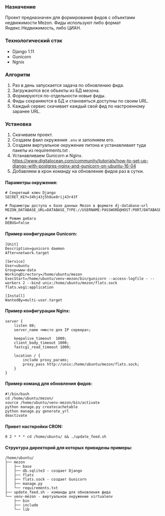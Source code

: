 ### Назначение
Проект предназначен для формирования фидов с объектами недвижимости Mezon. 
Фиды используют либо формат Яндекс.Недвижимость, либо ЦИАН.

### Технологический стэк   
- Django 1.11
- Gunicorn
- Ngnix

### Алгоритм
1. Раз в день запускается задача по обновлению фида.
2. Загружаются все объекты из БД мезона.
3. Формируются по-отдельности новые фиды.
4. Фиды сохраняются в БД и становяться доступны по своим URL.
5. Каждый сервис скачивает каждый свой фид по настроенному заранее URL.

### Установка
1. Скачиваем проект.
2. Создаем фаил окружения `.env` и заполняем его.
3. Создаем виртуальное окружение питона и устанавливает туда пакеты из requirements.txt .
4. Устанавливаем Gunicorn и Nginx. https://www.digitalocean.com/community/tutorials/how-to-set-up-django-with-postgres-nginx-and-gunicorn-on-ubuntu-16-04
5. Добавляем в крон команду на обновление фидов раз в сутки.

#### Параметры окружения:
```
# Cекретный ключ Django
SECRET_KEY=34hj43j5h8ue8rij43r43f

# Параметры доступа к базе данных Mezon в формате dj-database-url
MEZON_DATABASE_URL=DATABASE_TYPE://USERNAME:PASSWORD@HOST:PORT/DATABASE_NAME

# Режим дебага
DEBUG=False
```

#### Пример конфигурации Gunicorn:   
```
[Unit]
Description=gunicorn daemon
After=network.target

[Service]
User=ubuntu
Group=www-data
WorkingDirectory=/home/ubuntu/mezon
ExecStart=/home/ubuntu/venv-mezon/bin/gunicorn --access-logfile - --workers 2 --bind unix:/home/ubuntu/mezon/flats.sock flats.wsgi:application

[Install]
WantedBy=multi-user.target
```

#### Пример конфигурации Nginx:
```
server {
    listen 80;
    server_name <место для IP сервера>;

    keepalive_timeout  1000;
    client_body_timeout 1000;
    fastcgi_read_timeout 1000;

    location / {
        include proxy_params;
        proxy_pass http://unix:/home/ubuntu/mezon/flats.sock;
    }
}
```

#### Пример команд для обновления фидов:
```
#!/bin/bash
cd /home/ubuntu/mezon/
source /home/ubuntu/venv-mezon/bin/activate
python manage.py createcachetable
python manage.py generate_yrl
deactivate
```

#### Привет насткройки CRON:
```
0 2 * * * cd /home/ubuntu/ && ./update_feed.sh
```

#### Структура директорий для которых привидены примеры:
```
/home/ubuntu/
├── mezon
│   ├── base
│   ├── db.sqlite3 - cоздает Django
│   ├── flats
│   ├── flats.sock - создает Gunicorn
│   ├── manage.py
│   └── requirements.txt
├── update_feed.sh - команды для обновления фида
└── venv-mezon - виртуальное окружение virtualenv
    ├── bin
    ├── include
    └── lib
```